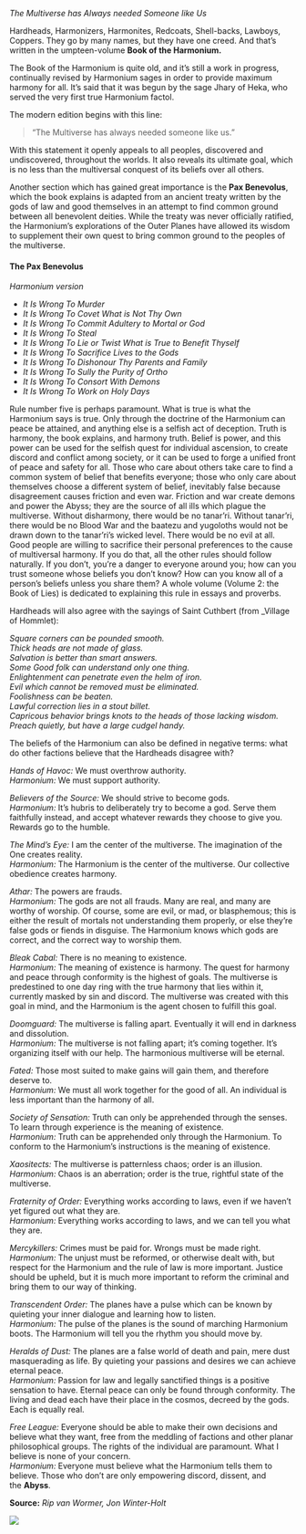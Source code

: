 *The Multiverse has Always needed Someone like Us*

Hardheads, Harmonizers, Harmonites, Redcoats, Shell-backs, Lawboys, Coppers. They go by many names, but they have one creed. And that’s written in the umpteen-volume **Book of the Harmonium.**

The Book of the Harmonium is quite old, and it’s still a work in progress, continually revised by Harmonium sages in order to provide maximum harmony for all. It’s said that it was begun by the sage Jhary of Heka, who served the very first true Harmonium factol.

The modern edition begins with this line:

> “The Multiverse has always needed someone like us.”

With this statement it openly appeals to all peoples, discovered and undiscovered, throughout the worlds. It also reveals its ultimate goal, which is no less than the multiversal conquest of its beliefs over all others.

Another section which has gained great importance is the **Pax Benevolus**, which the book explains is adapted from an ancient treaty written by the gods of law and good themselves in an attempt to find common ground between all benevolent deities. While the treaty was never officially ratified, the Harmonium’s explorations of the Outer Planes have allowed its wisdom to supplement their own quest to bring common ground to the peoples of the multiverse.

#### The Pax Benevolus

_Harmonium version_

- _It Is Wrong To Murder_
- _It Is Wrong To Covet What is Not Thy Own_
- _It Is Wrong To Commit Adultery to Mortal or God_
- _It Is Wrong To Steal_
- _It Is Wrong To Lie or Twist What is True to Benefit Thyself_
- _It Is Wrong To Sacrifice Lives to the Gods_
- _It Is Wrong To Dishonour Thy Parents and Family_
- _It Is Wrong To Sully the Purity of Ortho_
- _It Is Wrong To Consort With Demons_
- _It Is Wrong To Work on Holy Days_

Rule number five is perhaps paramount. What is true is what the Harmonium says is true. Only through the doctrine of the Harmonium can peace be attained, and anything else is a selfish act of deception. Truth is harmony, the book explains, and harmony truth. Belief is power, and this power can be used for the selfish quest for individual ascension, to create discord and conflict among society, or it can be used to forge a unified front of peace and safety for all. Those who care about others take care to find a common system of belief that benefits everyone; those who only care about themselves choose a different system of belief, inevitably false because disagreement causes friction and even war. Friction and war create demons and power the Abyss; they are the source of all ills which plague the multiverse. Without disharmony, there would be no tanar’ri. Without tanar’ri, there would be no Blood War and the baatezu and yugoloths would not be drawn down to the tanar’ri’s wicked level. There would be no evil at all. Good people are willing to sacrifice their personal preferences to the cause of multiversal harmony. If you do that, all the other rules should follow naturally. If you don’t, you’re a danger to everyone around you; how can you trust someone whose beliefs you don’t know? How can you know all of a person’s beliefs unless you share them? A whole volume (Volume 2: the Book of Lies) is dedicated to explaining this rule in essays and proverbs.

Hardheads will also agree with the sayings of Saint Cuthbert (from _Village of Hommlet):

_Square corners can be pounded smooth._  
_Thick heads are not made of glass._  
_Salvation is better than smart answers._  
_Some Good folk can understand only one thing._  
_Enlightenment can penetrate even the helm of iron._  
_Evil which cannot be removed must be eliminated._  
_Foolishness can be beaten._  
_Lawful correction lies in a stout billet._  
_Capricous behavior brings knots to the heads of those lacking wisdom._  
_Preach quietly, but have a large cudgel handy._

The beliefs of the Harmonium can also be defined in negative terms: what do other factions believe that the Hardheads disagree with?

_Hands of Havoc:_ We must overthrow authority.  
_Harmonium:_ We must support authority.

_Believers of the Source:_ We should strive to become gods.  
_Harmonium:_ It’s hubris to deliberately try to become a god. Serve them faithfully instead, and accept whatever rewards they choose to give you. Rewards go to the humble.

_The Mind’s Eye:_ I am the center of the multiverse. The imagination of the One creates reality.  
_Harmonium:_ The Harmonium is the center of the multiverse. Our collective obedience creates harmony.

_Athar:_ The powers are frauds.  
_Harmonium:_ The gods are not all frauds. Many are real, and many are worthy of worship. Of course, some are evil, or mad, or blasphemous; this is either the result of mortals not understanding them properly, or else they’re false gods or fiends in disguise. The Harmonium knows which gods are correct, and the correct way to worship them.

_Bleak Cabal:_ There is no meaning to existence.  
_Harmonium:_ The meaning of existence is harmony. The quest for harmony and peace through conformity is the highest of goals. The multiverse is predestined to one day ring with the true harmony that lies within it, currently masked by sin and discord. The multiverse was created with this goal in mind, and the Harmonium is the agent chosen to fulfill this goal.

_Doomguard:_ The multiverse is falling apart. Eventually it will end in darkness and dissolution.  
_Harmonium:_ The multiverse is not falling apart; it’s coming together. It’s organizing itself with our help. The harmonious multiverse will be eternal.

_Fated:_ Those most suited to make gains will gain them, and therefore deserve to.  
_Harmonium:_ We must all work together for the good of all. An individual is less important than the harmony of all.

_Society of Sensation:_ Truth can only be apprehended through the senses. To learn through experience is the meaning of existence.  
_Harmonium:_ Truth can be apprehended only through the Harmonium. To conform to the Harmonium’s instructions is the meaning of existence.

_Xaositects:_ The multiverse is patternless chaos; order is an illusion.  
_Harmonium:_ Chaos is an aberration; order is the true, rightful state of the multiverse.

_Fraternity of Order:_ Everything works according to laws, even if we haven’t yet figured out what they are.  
_Harmonium:_ Everything works according to laws, and we can tell you what they are.

_Mercykillers:_ Crimes must be paid for. Wrongs must be made right.  
_Harmonium:_ The unjust must be reformed, or otherwise dealt with, but respect for the Harmonium and the rule of law is more important. Justice should be upheld, but it is much more important to reform the criminal and bring them to our way of thinking.

_Transcendent Order:_ The planes have a pulse which can be known by quieting your inner dialogue and learning how to listen.  
_Harmonium:_ The pulse of the planes is the sound of marching Harmonium boots. The Harmonium will tell you the rhythm you should move by.

_Heralds of Dust:_ The planes are a false world of death and pain, mere dust masquerading as life. By quieting your passions and desires we can achieve eternal peace.  
_Harmonium:_ Passion for law and legally sanctified things is a positive sensation to have. Eternal peace can only be found through conformity. The living and dead each have their place in the cosmos, decreed by the gods. Each is equally real.

_Free League:_ Everyone should be able to make their own decisions and believe what they want, free from the meddling of factions and other planar philosophical groups. The rights of the individual are paramount. What I believe is none of your concern.  
_Harmonium:_ Everyone must believe what the Harmonium tells them to believe. Those who don’t are only empowering discord, dissent, and the **Abyss**.

**Source:** _Rip van Wormer, Jon Winter-Holt_

![](https://mimir.net/wp-content/uploads/book_of_the_harmonium.png)